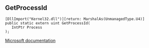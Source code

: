 ## GetProcessId

```
[DllImport("Kernel32.dll")][return: MarshalAs(UnmanagedType.U4)]
public static extern uint GetProcessId(
   IntPtr Process
);
```

[Microsoft documentation](https://docs.microsoft.com/en-us/windows/win32/api/processthreadsapi/nf-processthreadsapi-getprocessid)
